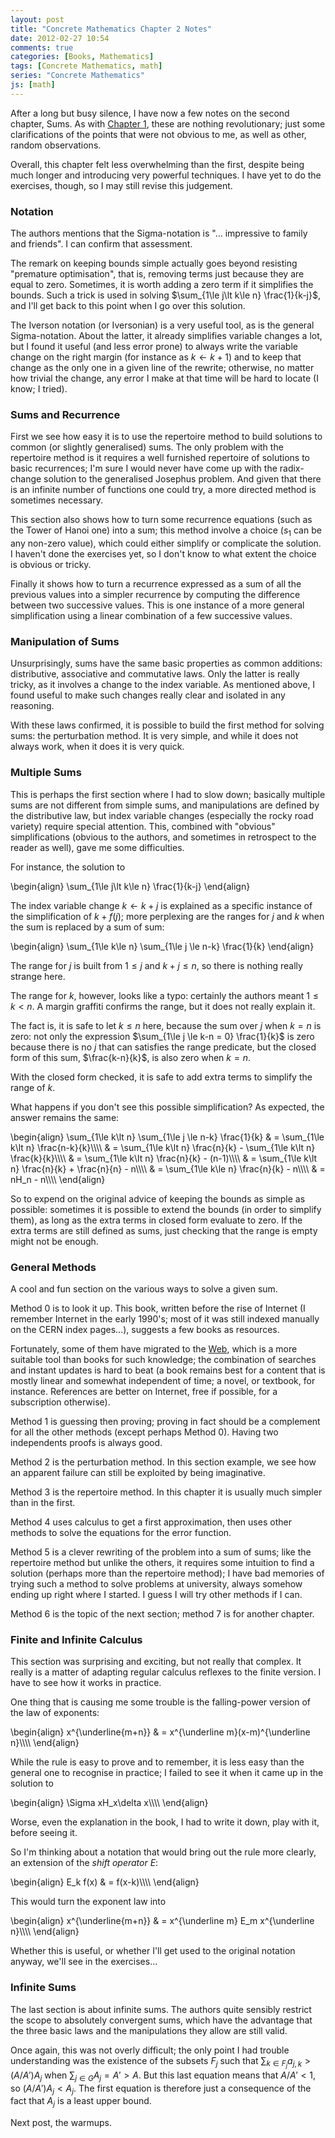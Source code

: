 ```yaml
---
layout: post
title: "Concrete Mathematics Chapter 2 Notes"
date: 2012-02-27 10:54
comments: true
categories: [Books, Mathematics]
tags: [Concrete Mathematics, math]
series: "Concrete Mathematics"
js: [math]
---
```

After a long but busy silence, I have now a few notes on the second
chapter, Sums. As with
[Chapter 1](/blog/2012/01/06/concrete-mathematics-chapter-1-notes/),
these are nothing revolutionary; just some clarifications of the
points that were not obvious to me, as well as other, random
observations.

<!--more-->

Overall, this chapter felt less overwhelming than the first, despite
being much longer and introducing very powerful techniques. I have yet
to do the exercises, though, so I may still revise this judgement.

### Notation

The authors mentions that the Sigma-notation is "... impressive to
family and friends". I can confirm that assessment.

The remark on keeping bounds simple actually goes beyond resisting
"premature optimisation", that is, removing terms just because they
are equal to zero. Sometimes, it is worth adding a zero term if it
simplifies the bounds. Such a trick is used in solving
$\sum_{1\le j\lt k\le n} \frac{1}{k-j}$, and I'll get back to this
point when I go over this solution.

The Iverson notation (or Iversonian) is a very useful tool, as is the
general Sigma-notation. About the latter, it already simplifies
variable changes a lot, but I found it useful (and less error prone)
to always write the variable change on the right margin (for instance
as $k \leftarrow k+1$) and to keep that change as the only one in a
given line of the rewrite; otherwise, no matter how trivial the
change, any error I make at that time will be hard to locate (I know;
I tried).

### Sums and Recurrence

First we see how easy it is to use the repertoire method to build
solutions to common (or slightly generalised) sums. The only problem
with the repertoire method is it requires a well furnished repertoire
of solutions to basic recurrences; I'm sure I would never have come up
with the radix-change solution to the generalised Josephus
problem. And given that there is an infinite number of functions one
could try, a more directed method is sometimes necessary.

This section also shows how to turn some recurrence equations (such as
the Tower of Hanoi one) into a sum; this method involve a choice
($s_1$ can be any non-zero value), which could either simplify or
complicate the solution. I haven't done the exercises yet, so I don't
know to what extent the choice is obvious or tricky.

Finally it shows how to turn a recurrence expressed as a sum of all
the previous values into a simpler recurrence by computing the
difference between two successive values. This is one instance of a
more general simplification using a linear combination of a few
successive values.

### Manipulation of Sums

Unsurprisingly, sums have the same basic properties as common
additions: distributive, associative and commutative laws. Only the
latter is really tricky, as it involves a change to the index
variable. As mentioned above, I found useful to make such changes
really clear and isolated in any reasoning.

With these laws confirmed, it is possible to build the first method
for solving sums: the perturbation method. It is very simple, and
while it does not always work, when it does it is very quick.

### Multiple Sums

This is perhaps the first section where I had to slow down; basically
multiple sums are not different from simple sums, and manipulations
are defined by the distributive law, but index variable changes
(especially the rocky road variety) require special attention. This,
combined with "obvious" simplifications (obvious to the authors, and
sometimes in retrospect to the reader as well), gave me some
difficulties.

For instance, the solution to

<div markdown="0">
\begin{align}
\sum_{1\le j\lt k\le n} \frac{1}{k-j}
\end{align}
</div>

The index variable change $k \leftarrow k+j$ is explained as a
specific instance of the simplification of $k+f(j)$; more perplexing
are the ranges for $j$ and $k$ when the sum is replaced by a sum of sum:

<div markdown="0">
\begin{align}
\sum_{1\le k\le n} \sum_{1\le j \le n-k} \frac{1}{k}
\end{align}
</div>

The range for $j$ is built from $1\le j$ and $k+j\le n$, so there is
nothing really strange here.

The range for $k$, however, looks like a typo: certainly the authors
meant $1\le k\lt n$. A margin graffiti confirms the range, but it does
not really explain it.

The fact is, it is safe to let $k\le n$ here, because the sum over $j$
when $k=n$ is zero: not only the expression
$\sum_{1\le j \le k-n = 0} \frac{1}{k}$ is zero because there is no
$j$ that can satisfies the range predicate, but the closed form
of this sum, $\frac{k-n}{k}$, is also zero when $k=n$.

With the closed form checked, it is safe to add extra terms to
simplify the range of $k$.

What happens if you don't see this possible simplification? As
expected, the answer remains the same:

<div markdown="0">
\begin{align}
\sum_{1\le k\lt n} \sum_{1\le j \le n-k} \frac{1}{k} &amp; = \sum_{1\le k\lt n} \frac{n-k}{k}\\\\
&amp; = \sum_{1\le k\lt n} \frac{n}{k} - \sum_{1\le k\lt n} \frac{k}{k}\\\\
&amp; = \sum_{1\le k\lt n} \frac{n}{k} - (n-1)\\\\
&amp; = \sum_{1\le k\lt n} \frac{n}{k} + \frac{n}{n} - n\\\\
&amp; = \sum_{1\le k\le n} \frac{n}{k} - n\\\\
&amp; = nH_n - n\\\\
\end{align}
</div>

So to expend on the original advice of keeping the bounds as simple as
possible: sometimes it is possible to extend the bounds (in order to
simplify them), as long as the extra terms in closed form evaluate to
zero. If the extra terms are still defined as sums, just checking that
the range is empty might not be enough. 

### General Methods

A cool and fun section on the various ways to solve a given sum.

Method 0 is to look it up. This book, written before the rise of
Internet (I remember Internet in the early 1990's; most of it was still
indexed manually on the CERN index pages...), suggests a few books as
resources.

Fortunately, some of them have migrated to the
[Web](https://oeis.org/), which is a more suitable tool than books for
such knowledge; the combination of searches and instant updates is
hard to beat (a book remains best for a content that is mostly linear
and somewhat independent of time; a novel, or textbook, for
instance. References are better on Internet, free if possible, for
a subscription otherwise).

Method 1 is guessing then proving; proving in fact should be a
complement for all the other methods (except perhaps Method 0). Having
two independents proofs is always good.

Method 2 is the perturbation method. In this section example, we see
how an apparent failure can still be exploited by being imaginative.

Method 3 is the repertoire method. In this chapter it is usually much
simpler than in the first.

Method 4 uses calculus to get a first approximation, then uses other
methods to solve the equations for the error function.

Method 5 is a clever rewriting of the problem into a sum of sums;
like the repertoire method but unlike the others, it requires some
intuition to find a solution (perhaps more than the repertoire
method); I have bad memories of trying such a method to solve problems
at university, always somehow ending up right where I started. I guess
I will try other methods if I can.

Method 6 is the topic of the next section; method 7 is for another
chapter.

### Finite and Infinite Calculus

This section was surprising and exciting, but not really that
complex. It really is a matter of adapting regular calculus reflexes to the
finite version. I have to see how it works in practice.

One thing that is causing me some trouble is the falling-power version
of the law of exponents:

<div markdown="0">
\begin{align}
x^{\underline{m+n}} &amp; = x^{\underline m}(x-m)^{\underline n}\\\\
\end{align}
</div>

While the rule is easy to prove and to remember, it is less easy than
the general one to recognise in practice; I failed to see it when it
came up in the solution to

<div markdown="0">
\begin{align}
\Sigma xH_x\delta x\\\\
\end{align}
</div>

Worse, even the explanation in the book, I had to write it down, play
with it, before seeing it.

So I'm thinking about a notation that would bring out the rule more
clearly, an extension of the _shift operator_ $E$:

<div markdown="0">
\begin{align}
E_k f(x) &amp; = f(x-k)\\\\
\end{align}
</div>

This would turn the exponent law into

<div markdown="0">
\begin{align}
x^{\underline{m+n}} &amp; = x^{\underline m} E_m x^{\underline n}\\\\
\end{align}
</div>

Whether this is useful, or whether I'll get used to the original
notation anyway, we'll see in the exercises...

### Infinite Sums

The last section is about infinite sums. The authors quite sensibly
restrict the scope to absolutely convergent sums, which have the
advantage that the three basic laws and the manipulations they allow
are still valid.

Once again, this was not overly difficult; the only point I had
trouble understanding was the existence of the subsets $F_j$ such that
$\sum_{k\in F_j} a_{j,k} \gt (A/A')A_j$ when
$\sum_{j\in G} A_j = A' \gt A$. But this last equation means that
$A/A' \lt 1$, so $(A/A')A_j \lt A_j$. The first equation is therefore
just a consequence of the fact that $A_j$ is a least upper bound.

Next post, the warmups.

